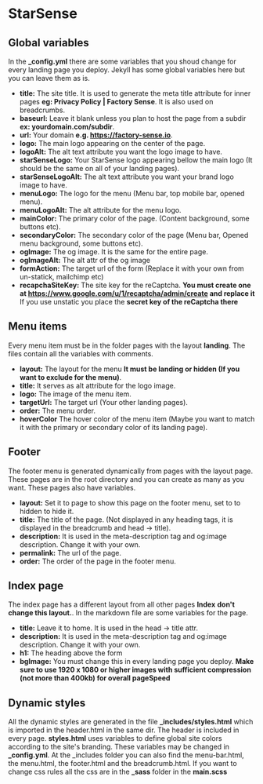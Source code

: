 # StarSense

## Global variables

In the **_config.yml** there are some variables that you shoud change for every landing page you deploy. Jekyll has some global variables here but you can leave them as is.
- **title:** The site title. It is used to generate the meta title attribute for inner pages **eg: Privacy Policy | Factory Sense**. It is also used on breadcrumbs.
- **baseurl:** Leave it blank unless you plan to host the page from a subdir **ex: yourdomain.com/subdir**.
- **url:** Your domain **e.g. https://factory-sense.io**.
- **logo:** The main logo appearing on the center of the page.
- **logoAlt:** The alt text attribute you want the logo image to have.
- **starSenseLogo:** Your StarSense logo appearing bellow the main logo (It should be the same on all of your landing pages).
- **starSenseLogoAlt:** The alt text attribute you want your brand logo image to have.
- **menuLogo:** The logo for the menu (Menu bar, top mobile bar, opened menu).
- **menuLogoAlt:** The alt attribute for the menu logo.
- **mainColor:** The primary color of the page. (Content background, some buttons etc).
- **secondaryColor:** The secondary color of the page (Menu bar, Opened menu background, some buttons etc).
- **ogImage:** The og image. It is the same for the entire page.
- **ogImageAlt:** The alt attr of the og image
- **formAction:** The target url of the form (Replace it with your own from un-statick, mailchimp etc)
- **recapchaSiteKey:** The site key for the reCaptcha. **You must create one at https://www.google.com/u/1/recaptcha/admin/create and replace it** If you use unstatic you place the **secret key of the reCaptcha there**

## Menu items

Every menu item must be in the folder pages with the layout **landing**. The files contain all the variables with comments.
- **layout:** The layout for the menu **It must be landing or hidden (If you want to exclude for the menu)**.
- **title:** It serves as alt attribute for the logo image.
- **logo:** The image of the menu item.
- **targetUrl:** The target url (Your other landing pages).
- **order:** The menu order.
- **hoverColor** The hover color of the menu item (Maybe you want to match it with the primary or secondary color of its landing page).

## Footer

The footer menu is generated dynamically from pages with the layout page. These pages are in the root directory and you can create as many as you want. These pages also have variables.
- **layout:** Set it to page to show this page on the footer menu, set to to hidden to hide it.
- **title:** The title of the page. (Not displayed in any heading tags, it is displayed in the breadcrumb and head -> title).
- **description:** It is used in the meta-description tag and og:image description. Change it with your own.
- **permalink:** The url of the page.
- **order:** The order of the page in the footer menu.

## Index page
The index page has a different layout from all other pages **Index** **don't change this layout.**. In the markdown file are some variables for the page.
- **title:** Leave it to home. It is used in the head -> title attr.
- **description:** It is used in the meta-description tag and og:image description. Change it with your own.
- **h1:** The heading above the form
- **bgImage:** You must change this in every landing page you deploy. **Make sure to use 1920 x 1080 or higher images with sufficient compression (not more than 400kb) for overall pageSpeed**

## Dynamic styles
All the dynamic styles are generated in the file **_includes/styles.html** which is imported in the header.html in the same dir. The header is included in every page. **styles.html** uses variables to define global site colors according to the site's branding. These variables may be changed in **_config.yml**. At the _includes folder you can also find the menu-bar.html, the menu.html, the footer.html and the breadcrumb.html. If you want to change css rules all the css are in the **_sass** folder in the **main.scss**
